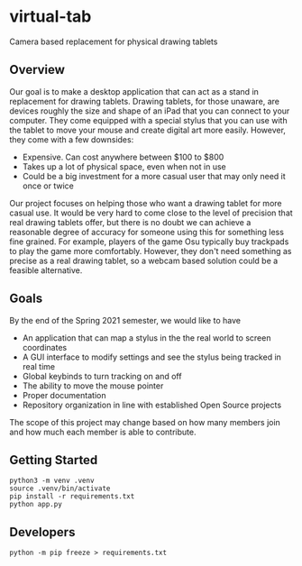 # virtual-tab

Camera based replacement for physical drawing tablets

## Overview

Our goal is to make a desktop application that can act as a stand in replacement for drawing tablets. Drawing tablets, for those unaware, are devices roughly the size and shape of an iPad that you can connect to your computer. They come equipped with a special stylus that you can use with the tablet to move your mouse and create digital art more easily. However, they come with a few downsides:

- Expensive. Can cost anywhere between \$100 to \$800
- Takes up a lot of physical space, even when not in use
- Could be a big investment for a more casual user that may only need it once or twice

Our project focuses on helping those who want a drawing tablet for more casual use. It would be very hard to come close to the level of precision that real drawing tablets offer, but there is no doubt we can achieve a reasonable degree of accuracy for someone using this for something less fine grained. For example, players of the game Osu typically buy trackpads to play the game more comfortably. However, they don't need something as precise as a real drawing tablet, so a webcam based solution could be a feasible alternative.

## Goals

By the end of the Spring 2021 semester, we would like to have

- An application that can map a stylus in the the real world to screen coordinates
- A GUI interface to modify settings and see the stylus being tracked in real time
- Global keybinds to turn tracking on and off
- The ability to move the mouse pointer
- Proper documentation
- Repository organization in line with established Open Source projects

The scope of this project may change based on how many members join and how much each member is able to contribute.

## Getting Started

```shell
python3 -m venv .venv
source .venv/bin/activate
pip install -r requirements.txt
python app.py
```

## Developers

```
python -m pip freeze > requirements.txt
```

